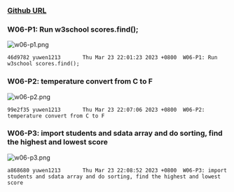 ### [Github URL](https://github.com/yuwen1213/1112-1N-js-demo-211410740.git)

### W06-P1: Run w3school scores.find();

![w06-p1.png](https://hlbovfzvhsftjuylmwlc.supabase.co/storage/v1/object/public/demo-40/md_1N_img/w06-p1%20.png)

```
46d9782 yuwen1213       Thu Mar 23 22:01:23 2023 +0800  W06-P1: Run w3school scores.find();
```

### W06-P2: temperature convert from C to F

![w06-p2.png](https://hlbovfzvhsftjuylmwlc.supabase.co/storage/v1/object/public/demo-40/md_1N_img/w06-p2.png)

```
99e2f35 yuwen1213       Thu Mar 23 22:07:06 2023 +0800  W06-P2: temperature convert from C to F
```

### W06-P3: import students and sdata array and do sorting, find the highest and lowest score

![w06-p3.png](https://hlbovfzvhsftjuylmwlc.supabase.co/storage/v1/object/public/demo-40/md_1N_img/w06-p3.png)

```
a868680 yuwen1213       Thu Mar 23 22:08:52 2023 +0800  W06-P3: import students and sdata array and do sorting, find the highest and lowest score
```
